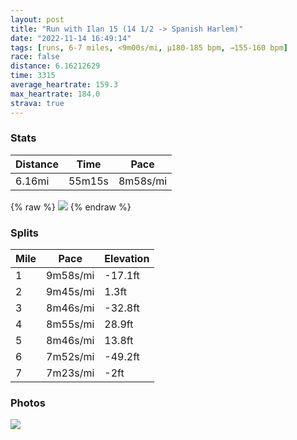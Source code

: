 ```yaml
---
layout: post
title: "Run with Ilan 15 (14 1/2 -> Spanish Harlem)"
date: "2022-11-14 16:49:14"
tags: [runs, 6-7 miles, <9m00s/mi, μ180-185 bpm, →155-160 bpm]
race: false
distance: 6.16212629
time: 3315
average_heartrate: 159.3
max_heartrate: 184.0
strava: true
---
```


### Stats

| Distance | Time | Pace |
|----------|------|------|
|6.16mi|55m15s|8m58s/mi|

{% raw %}
<img src='https://maps.googleapis.com/maps/api/staticmap?maptype=roadmap&path=enc:}dwwFlusbMVEPQFBTZIVKLIRMdAa@t@M`@ST]VI\G?CIDAFPl@d@b@TvAbBJVHd@Bn@g@pAE@Sv@C`@CV@v@I`@KNGL_@|BeA|CIh@?P_@nAAPDt@G|@O\QTE?[MgDeC_@Sy@k@}@e@[[_@Oy@k@eAm@aBkAMMKQq@a@m@Q]GkAi@i@QiFuDm@[k@k@a@{@AKNuAEa@o@mAW[aAk@u@k@s@q@_Am@_As@Y[[Se@g@e@SkAmAe@MWUeAg@s@i@e@U]Wc@e@w@q@{@g@o@YIE_@HQ?eAQSG_BcA]M[BUO]OEBgAA_BOc@Gs@c@k@iAoBw@i@a@_BcAEAU@m@A_@QU[c@]a@UmAw@g@Wa@]_@a@m@Ei@DWKSO_@i@Qm@Ui@[g@_@WwA_@y@]i@g@[c@e@s@M]m@_@QEcAa@k@g@SWYSYYi@K[?[Oc@Y]c@o@@e@D_@Cc@WqAcAiAk@G@ICi@]e@Og@]G@@GGCOG_Ao@sAw@_DcBeAw@{BsAkA_AqAw@]SKCy@m@aCsAa@[aBeAsC}AIIUKeBkAk@[wAaAyDyBkAw@g@WkA_@UMiBqAuBqA_@Yg@i@_@YcCsAgCcBoBwAgDoB_DuBoBeAeCaBcAu@m@_@sBuAk@Yi@g@CIIg@Ee@DkBu@UCO@UHg@Gc@Ma@qBsAo@o@GQy@iA_AwBg@y@iAgAs@]o@c@UMiA{@gAc@w@g@e@U[]YOMUGQII?EZu@Lq@?g@k@Y_ASg@i@c@q@S_@Ei@PuA`@mAh@eAJe@^}@Pm@He@D{@LWJu@Nk@ZuBr@_B`@c@JUNQL[|@sCVu@BWLg@Ds@Nw@Rg@Ve@b@S\q@H[d@oAv@eCXqAt@_CPY^K^YKs@K]ZoAHk@Pe@Le@Zi@`@mAj@aChAoDd@cBR}@nAiETg@b@q@vBeH|AsETi@f@G^?@WSq@Kg@DOTa@j@yB?YHs@NOTBx@n@WKIGKCUWYQ[KWSSI@YLc@XuCZaAHe@Ri@LQHQH@He@?a@DOp@oAXy@Rq@N_@Li@dAkDZ_ARQ&key=AIzaSyC1MId7bFpkLXNAaYhBSTb8jLyiSqzbDtM&size=800x800&markers=color:yellow|label:S|40.75615,-73.99783&markers=color:green|label:F|40.79482000000001,-73.9425'>
{% endraw %}

### Splits

| Mile | Pace | Elevation |
|------|------|-----------|
|1|9m58s/mi|-17.1ft|
|2|9m45s/mi|1.3ft|
|3|8m46s/mi|-32.8ft|
|4|8m55s/mi|28.9ft|
|5|8m46s/mi|13.8ft|
|6|7m52s/mi|-49.2ft|
|7|7m23s/mi|-2ft|

### Photos
<img src='https://dgtzuqphqg23d.cloudfront.net/yBHB8ppF1H5zkxb3PWfERql_Z5_XSIi6ztGdPjDOt6k-576x768.jpg'>

